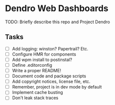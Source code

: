 # Dendro Web Dashboards

TODO: Briefly describe this repo and Project Dendro


## Tasks

- [ ] Add logging: winston? Papertrail? Etc.
- [ ] Configure HMR for components
- [ ] Add wpm install to postinstal?
- [ ] Define .editorconfig
- [ ] Write a proper README!
- [ ] Document code and package scripts
- [ ] Add copyright notices, license file, etc.
- [ ] Remember, project is in dev mode by default
- [ ] Implement cache busting
- [ ] Don't leak stack traces
